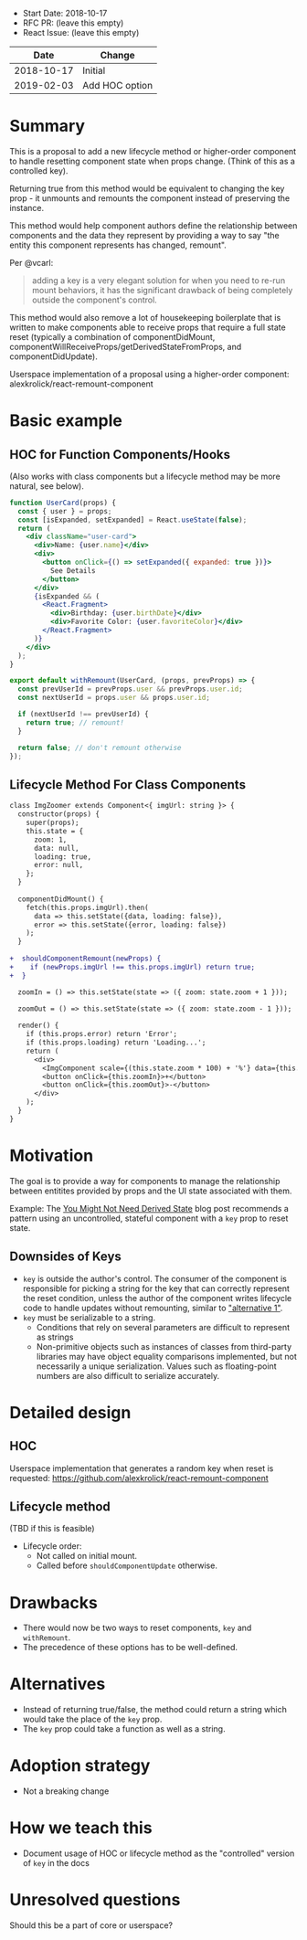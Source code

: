 - Start Date: 2018-10-17
- RFC PR: (leave this empty)
- React Issue: (leave this empty)

| Date | Change |
| ---- | ------ |
| 2018-10-17 | Initial |
| 2019-02-03 | Add HOC option |

# Summary

This is a proposal to add a new lifecycle method or higher-order component to handle resetting component state when props change. (Think of this as a controlled key).

Returning true from this method would be equivalent to changing the key prop -
it unmounts and remounts the component instead of preserving the instance.

This method would help component authors define the relationship between components and the data they represent by providing a way to say "the entity this component represents has changed, remount".

Per @vcarl:

> adding a key is a very elegant solution for when you need to re-run mount behaviors, it has the significant drawback of being completely outside the component's control.

This method would also remove a lot of housekeeping boilerplate that is written to make components able to receive props that require a full state reset (typically a combination of componentDidMount, componentWillReceiveProps/getDerivedStateFromProps, and componentDidUpdate).

Userspace implementation of a proposal using a higher-order component: alexkrolick/react-remount-component

# Basic example

## HOC for Function Components/Hooks

(Also works with class components but a lifecycle method may be more natural, see below).

```jsx
function UserCard(props) {
  const { user } = props;
  const [isExpanded, setExpanded] = React.useState(false);
  return (
    <div className="user-card">
      <div>Name: {user.name}</div>
      <div>
        <button onClick={() => setExpanded({ expanded: true })}>
          See Details
        </button>
      </div>
      {isExpanded && (
        <React.Fragment>
          <div>Birthday: {user.birthDate}</div>
          <div>Favorite Color: {user.favoriteColor}</div>
        </React.Fragment>
      )}
    </div>
  );
}

export default withRemount(UserCard, (props, prevProps) => {
  const prevUserId = prevProps.user && prevProps.user.id;
  const nextUserId = props.user && props.user.id;

  if (nextUserId !== prevUserId) {
    return true; // remount!
  }

  return false; // don't remount otherwise
});
```

## Lifecycle Method For Class Components

```diff
class ImgZoomer extends Component<{ imgUrl: string }> {
  constructor(props) {
    super(props);
    this.state = {
      zoom: 1,
      data: null,
      loading: true,
      error: null,
    };
  }
  
  componentDidMount() {
    fetch(this.props.imgUrl).then(
      data => this.setState({data, loading: false}),
      error => this.setState({error, loading: false})
    );
  }
    
+  shouldComponentRemount(newProps) {
+    if (newProps.imgUrl !== this.props.imgUrl) return true;
+  }

  zoomIn = () => this.setState(state => ({ zoom: state.zoom + 1 }));
  
  zoomOut = () => this.setState(state => ({ zoom: state.zoom - 1 }));

  render() {
    if (this.props.error) return 'Error';
    if (this.props.loading) return 'Loading...';
    return (
      <div>
        <ImgComponent scale={(this.state.zoom * 100) + '%'} data={this.state.data} />
        <button onClick={this.zoomIn}>+</button>
        <button onClick={this.zoomOut}>-</button>
      </div>
    );
  }
}
```

# Motivation

The goal is to provide a way for components to manage the relationship between entitites provided by props and
the UI state associated with them.

Example: The [You Might Not Need Derived State][ymnnds-key] blog post recommends a pattern
using an uncontrolled, stateful component with a `key` prop to reset state.

## Downsides of Keys

- `key` is outside the author's control. The consumer of the component is responsible for picking a string for 
  the key that can correctly  represent the reset condition, unless the author of the component
  writes lifecycle code to handle updates without remounting, similar to ["alternative 1"][ymnnds-alt].
- `key` must be serializable to a string.
  - Conditions that rely on several parameters are difficult to represent as strings
  - Non-primitive objects such as instances of classes from third-party libraries may have object equality comparisons implemented, but not necessarily a unique serialization. Values such as floating-point numbers are also difficult to serialize accurately.


# Detailed design

## HOC

Userspace implementation that generates a random key when reset is requested:
https://github.com/alexkrolick/react-remount-component

## Lifecycle method

(TBD if this is feasible)

- Lifecycle order:
  - Not called on initial mount.
  - Called before `shouldComponentUpdate` otherwise.

# Drawbacks

<!--

Why should we *not* do this? Please consider:

- implementation cost, both in term of code size and complexity
- whether the proposed feature can be implemented in user space
- the impact on teaching people React
- integration of this feature with other existing and planned features
- cost of migrating existing React applications (is it a breaking change?)

There are tradeoffs to choosing any path. Attempt to identify them here.
-->

- There would now be two ways to reset components, `key` and `withRemount`.
- The precedence of these options has to be well-defined.

# Alternatives

- Instead of returning true/false, the method could return a string which would
take the place of the `key` prop.
- The `key` prop could take a function as well as a string.

# Adoption strategy

<!--

If we implement this proposal, how will existing React developers adopt it? Is
this a breaking change? Can we write a codemod? Should we coordinate with
other projects or libraries?

-->

- Not a breaking change

# How we teach this

<!--

What names and terminology work best for these concepts and why? How is this
idea best presented? As a continuation of existing React patterns?

Would the acceptance of this proposal mean the React documentation must be
re-organized or altered? Does it change how React is taught to new developers
at any level?

How should this feature be taught to existing React developers?

-->

- Document usage of HOC or lifecycle method as the "controlled" version of `key` in the docs

# Unresolved questions

<!--

Optional, but suggested for first drafts. What parts of the design are still
TBD?

-->

Should this be a part of core or userspace?

[ymnnds-key]: https://reactjs.org/blog/2018/06/07/you-probably-dont-need-derived-state.html#recommendation-fully-uncontrolled-component-with-a-key
[ymnnds-alt]: https://reactjs.org/blog/2018/06/07/you-probably-dont-need-derived-state.html#alternative-1-reset-uncontrolled-component-with-an-id-prop
